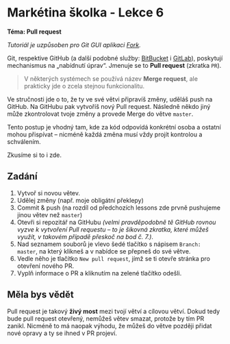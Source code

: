 # Markétina školka - Lekce 6
**Téma: Pull request**

_Tutoriál je uzpůsoben pro Git GUI aplikaci [Fork](https://git-fork.com/)._

Git, respektive GitHub (a další podobné služby: [BitBucket](https://bitbucket.org) i [GitLab](https://gitlab.com/)),
poskytují mechanismus na „nabídnutí úprav“. Jmenuje se to **Pull request** (zkratka `PR`).

> V některých systémech se používá název **Merge request**, ale prakticky jde o zcela stejnou funkcionalitu.

Ve stručnosti jde o to, že ty ve své větvi připravíš změny, uděláš push na GitHub. Na GitHubu pak vytvoříš nový
Pull request. Následně někdo jiný může zkontrolovat tvoje změny a provede Merge do větve `master`.

Tento postup je vhodný tam, kde za kód odpovídá konkrétní osoba a ostatní mohou přispívat – nicméně každá změna musí
vždy projít kontrolou a schválením.

Zkusíme si to i zde.

## Zadání
1. Vytvoř si novou větev.
2. Udělej změny (např. moje obligátní překlepy)
3. Commit & push (na rozdíl od předchozích lessons zde prvně pushujeme jinou větev než `master`)
4. Otevři si repozitář na GitHubu _(velmi pravděpodobně tě GitHub rovnou vyzve k vytvoření Pull requestu – to je 
šikovná zkratka, které můžeš využít, v takovém případě přeskoč na bod č. 7.)_.
5. Nad seznamem souborů je vlevo šedé tlačítko s nápisem `Branch: master`, na který klikneš a v nabídce se přepneš do
své větve.
6. Vedle něho je tlačítko `New pull request`, jímž se ti otevře stránka pro otevření nového PR.
7. Vyplň informace o PR a kliknutím na zelené tlačítko odešli. 

## Měla bys vědět
Pull request je takový **živý most** mezi tvojí větví a cílovou větví. Dokud tedy bude pull request otevřený, nemůžeš
větev smazat, protože by tím PR zanikl. Nicméně to má naopak výhodu, že můžeš do větve později přidat nové opravy
a ty se ihned v PR projeví.